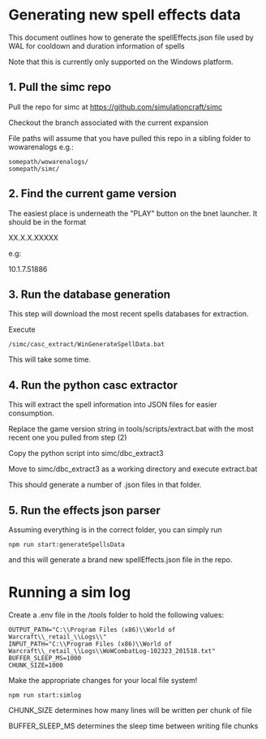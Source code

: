 # Generating new spell effects data

This document outlines how to generate the spellEffects.json file used by WAL for cooldown and duration information of spells

Note that this is currently only supported on the Windows platform.

## 1. Pull the simc repo

Pull the repo for simc at https://github.com/simulationcraft/simc

Checkout the branch associated with the current expansion

File paths will assume that you have pulled this repo in a sibling folder to wowarenalogs e.g.:

```
somepath/wowarenalogs/
somepath/simc/
```

## 2. Find the current game version

The easiest place is underneath the "PLAY" button on the bnet launcher. It should be in the format

XX.X.X.XXXXX

e.g:

10.1.7.51886

## 3. Run the database generation

This step will download the most recent spells databases for extraction.

Execute

```
/simc/casc_extract/WinGenerateSpellData.bat
```

This will take some time.

## 4. Run the python casc extractor

This will extract the spell information into JSON files for easier consumption.

Replace the game version string in tools/scripts/extract.bat with the most recent one you pulled from step (2)

Copy the python script into simc/dbc_extract3

Move to simc/dbc_extract3 as a working directory and execute extract.bat

This should generate a number of .json files in that folder.

## 5. Run the effects json parser

Assuming everything is in the correct folder, you can simply run

```
npm run start:generateSpellsData
```

and this will generate a brand new spellEffects.json file in the repo.

# Running a sim log

Create a .env file in the /tools folder to hold the following values:

```
OUTPUT_PATH="C:\\Program Files (x86)\\World of Warcraft\\_retail_\\Logs\\"
INPUT_PATH="C:\\Program Files (x86)\\World of Warcraft\\_retail_\\Logs\\WoWCombatLog-102323_201518.txt"
BUFFER_SLEEP_MS=1000
CHUNK_SIZE=1000
```

Make the appropriate changes for your local file system!

```
npm run start:simlog
```

CHUNK_SIZE determines how many lines will be written per chunk of file

BUFFER_SLEEP_MS determines the sleep time between writing file chunks
